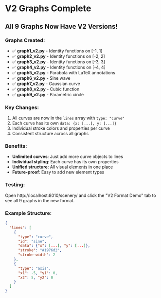 # V2 Graphs Complete

## All 9 Graphs Now Have V2 Versions!

### Graphs Created:
- ✅ **graph1_v2.py** - Identity functions on [-1, 1]
- ✅ **graph2_v2.py** - Identity functions on [-2, 2]
- ✅ **graph3_v2.py** - Identity functions on [-3, 3]
- ✅ **graph4_v2.py** - Identity functions on [-4, 4]
- ✅ **graph5_v2.py** - Parabola with LaTeX annotations
- ✅ **graph6_v2.py** - Sine wave
- ✅ **graph7_v2.py** - Gaussian curve
- ✅ **graph8_v2.py** - Cubic function
- ✅ **graph9_v2.py** - Parametric circle

### Key Changes:
1. All curves are now in the `lines` array with `type: "curve"`
2. Each curve has its own `data: {x: [...], y: [...]}`
3. Individual stroke colors and properties per curve
4. Consistent structure across all graphs

### Benefits:
- **Unlimited curves**: Just add more curve objects to lines
- **Individual styling**: Each curve has its own properties
- **Unified structure**: All visual elements in one place
- **Future-proof**: Easy to add new element types

### Testing:
Open http://localhost:8010/scenery/ and click the "V2 Format Demo" tab to see all 9 graphs in the new format.

### Example Structure:
```json
{
  "lines": [
    {
      "type": "curve",
      "id": "sine",
      "data": {"x": [...], "y": [...]},
      "stroke": "#1976d2",
      "stroke-width": 2
    },
    {
      "type": "axis",
      "x1": -5, "y1": 0,
      "x2": 5, "y2": 0
    }
  ]
}
```